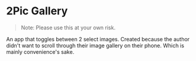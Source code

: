 # 2Pic Gallery

<!--
<a href='https://play.google.com/store/apps/details?id=ca.cheuksblog.twopicgallery&pcampaignid=pcampaignidMKT-Other-global-all-co-prtnr-py-PartBadge-Mar2515-1'>
<img height="80" alt='Get it on Google Play' src='https://play.google.com/intl/en_us/badges/static/images/badges/en_badge_web_generic.png'/>
</a>-->

> Note: Please use this at your own risk.

An app that toggles between 2 select images. Created because the author didn't want to scroll
through their image gallery on their phone. Which is mainly convenience's sake.
